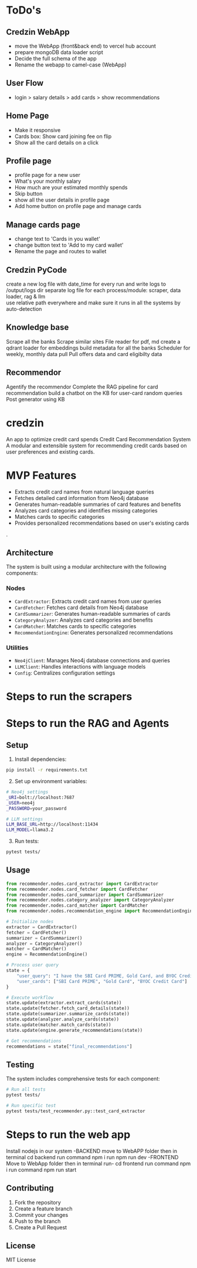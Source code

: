 # ToDo's
## Credzin WebApp
- move the WebApp (front&back end) to vercel hub account
- prepare mongoDB data loader script
- Decide the full schema of the app
- Rename the webapp to camel-case (WebApp)

## User Flow
- login > salary details > add cards > show recommendations

## Home Page
- Make it responsive 
- Cards box: Show card joining fee on flip
- Show all the card details on a click

## Profile page
- profile page for a new user
- What's your monthly salary
- How much are your estimated monthly spends
- Skip button
- show all the user details in profile page
- Add home button on profile page and manage cards

## Manage cards page
- change text to 'Cards in you wallet'
- change button text to 'Add to my card wallet'
- Rename the page and routes to wallet

## Credzin PyCode
create a new log file with date_time for every run and write logs to /output/logs dir
separate log file for each process/module: scraper, data loader, rag & llm  
use relative path everywhere and make sure it runs in all the systems by auto-detection

## Knowledge base
Scrape all the banks
Scrape similar sites
File reader for pdf, md
create a qdrant loader for embeddings
build metadata for all the banks
Scheduler for weekly, monthly data pull
Pull offers data and card eligibilty data 

## Recommendor
Agentify the recommendor
Complete the RAG pipeline for card recommendation
build a chatbot on the KB for user-card random queries
Post generator using KB




# credzin
An app to optimize credit card spends
Credit Card Recommendation System
A modular and extensible system for recommending credit cards based on user preferences and existing cards.

# MVP Features
- Extracts credit card names from natural language queries
- Fetches detailed card information from Neo4j database
- Generates human-readable summaries of card features and benefits
- Analyzes card categories and identifies missing categories
- Matches cards to specific categories
- Provides personalized recommendations based on user's existing cards

.

## Architecture

The system is built using a modular architecture with the following components:

### Nodes

- `CardExtractor`: Extracts credit card names from user queries
- `CardFetcher`: Fetches card details from Neo4j database
- `CardSummarizer`: Generates human-readable summaries of cards
- `CategoryAnalyzer`: Analyzes card categories and benefits
- `CardMatcher`: Matches cards to specific categories
- `RecommendationEngine`: Generates personalized recommendations

### Utilities

- `Neo4jClient`: Manages Neo4j database connections and queries
- `LLMClient`: Handles interactions with language models
- `Config`: Centralizes configuration settings



# Steps to run the scrapers
# Steps to run the RAG and Agents
## Setup

1. Install dependencies:
```bash
pip install -r requirements.txt
```

2. Set up environment variables:
```bash
# Neo4j settings
_URI=bolt://localhost:7687
_USER=neo4j
_PASSWORD=your_password

# LLM settings
LLM_BASE_URL=http://localhost:11434
LLM_MODEL=llama3.2
```

3. Run tests:
```bash
pytest tests/
```

## Usage

```python
from recommender.nodes.card_extractor import CardExtractor
from recommender.nodes.card_fetcher import CardFetcher
from recommender.nodes.card_summarizer import CardSummarizer
from recommender.nodes.category_analyzer import CategoryAnalyzer
from recommender.nodes.card_matcher import CardMatcher
from recommender.nodes.recommendation_engine import RecommendationEngine

# Initialize nodes
extractor = CardExtractor()
fetcher = CardFetcher()
summarizer = CardSummarizer()
analyzer = CategoryAnalyzer()
matcher = CardMatcher()
engine = RecommendationEngine()

# Process user query
state = {
    "user_query": "I have the SBI Card PRIME, Gold Card, and BYOC Credit Card. Suggest better options.",
    "user_cards": ["SBI Card PRIME", "Gold Card", "BYOC Credit Card"]
}

# Execute workflow
state.update(extractor.extract_cards(state))
state.update(fetcher.fetch_card_details(state))
state.update(summarizer.summarize_cards(state))
state.update(analyzer.analyze_cards(state))
state.update(matcher.match_cards(state))
state.update(engine.generate_recommendations(state))

# Get recommendations
recommendations = state["final_recommendations"]
```

## Testing

The system includes comprehensive tests for each component:

```bash
# Run all tests
pytest tests/

# Run specific test
pytest tests/test_recommender.py::test_card_extractor
```


# Steps to run the web app
Install nodejs in our system
    -BACKEND
        move to WebAPP folder
        then in terminal  cd backend
        run command npm i
        run npm run dev
    -FRONTEND
        Move to WebApp folder
        then in terminal run- cd frontend
        run command npm i
        run command npm run start



## Contributing

1. Fork the repository
2. Create a feature branch
3. Commit your changes
4. Push to the branch
5. Create a Pull Request

## License

MIT License 

